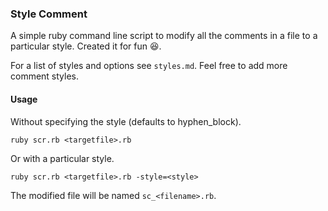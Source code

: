 ### Style Comment


A simple ruby command line script to modify all the comments in a file to a particular style. Created it for fun :laughing:.

For a list of styles and options see `styles.md`. Feel free to add more comment styles.

#### Usage

Without specifying the style (defaults to hyphen_block).

    ruby scr.rb <targetfile>.rb

Or with a particular style.

    ruby scr.rb <targetfile>.rb -style=<style>

The modified file will be named `sc_<filename>.rb`.








